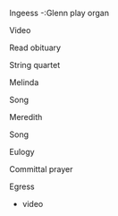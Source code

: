 Ingeess
-:Glenn play organ

Video 

Read obituary

String quartet 

Melinda

Song

Meredith

Song

Eulogy

Committal prayer

Egress
- video